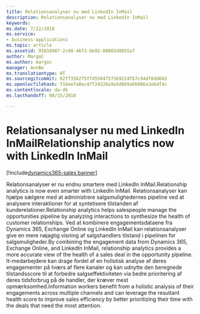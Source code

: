 ```yaml
---
title: Relationsanalyser nu med LinkedIn InMail
description: Relationsanalyser nu med LinkedIn InMail
keywords: 
ms.date: 7/22/2018
ms.service:
- business-applications
ms.topic: article
ms.assetid: 91610987-2c68-46f3-bb92-09083d8055a7
author: MargoC
ms.author: margoc
manager: AnnBe
ms.translationtype: HT
ms.sourcegitcommit: 62ff356275ffd55047573b9224fb7c94df8dd602
ms.openlocfilehash: f16eefa0ec47f24226a9a5d8b9a6b986a3ebdf4c
ms.contentlocale: da-dk
ms.lasthandoff: 08/15/2018

---
```


# <a name="relationship-analytics-now-with-linkedin-inmail"></a><span data-ttu-id="3fa7f-103">Relationsanalyser nu med LinkedIn InMail</span><span class="sxs-lookup"><span data-stu-id="3fa7f-103">Relationship analytics now with LinkedIn InMail</span></span>

[!include[dynamics365-sales banner](../includes/dynamics365-sales.md)]





<span data-ttu-id="3fa7f-104">Relationsanalyser er nu endnu smartere med LinkedIn InMail.</span><span class="sxs-lookup"><span data-stu-id="3fa7f-104">Relationship analytics is now even smarter with LinkedIn InMail.</span></span> <span data-ttu-id="3fa7f-105">Relationsanalyser kan hjælpe sælgere med at administrere salgsmulighedernes pipeline ved at analysere interaktioner for at syntetisere tilstanden af kunderelationer.</span><span class="sxs-lookup"><span data-stu-id="3fa7f-105">Relationship analytics helps salespeople manage the opportunities pipeline by analyzing interactions to synthesize the health of customer relationships.</span></span>  <span data-ttu-id="3fa7f-106">Ved at kombinere engagementsdataene fra Dynamics 365, Exchange Online og LinkedIn InMail kan relationsanalyser give en mere nøjagtig visning af salgshandlers tilstand i pipelinen for salgsmuligheder.</span><span class="sxs-lookup"><span data-stu-id="3fa7f-106">By combining the engagement data from Dynamics 365, Exchange Online, and LinkedIn InMail, relationship analytics provides a more accurate view of the health of a sales deal in the opportunity pipeline.</span></span> <span data-ttu-id="3fa7f-107">It-medarbejdere kan drage fordel af en holistisk analyse af deres engagementer på tværs af flere kanaler og kan udnytte den beregnede tilstandsscore til at forbedre salgseffektiviteten via bedre prioritering af deres tidsforbrug på de handler, der kræver mest opmærksomhed.</span><span class="sxs-lookup"><span data-stu-id="3fa7f-107">Information workers benefit from a holistic analysis of their engagements across multiple channels and can leverage the resultant health score to improve sales efficiency by better prioritizing their time with the deals that need the most attention.</span></span>

